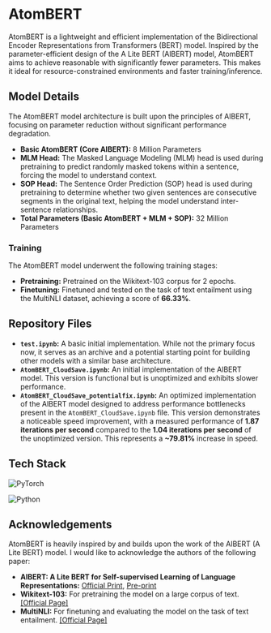# AtomBERT

AtomBERT is a lightweight and efficient implementation of the Bidirectional Encoder Representations from Transformers (BERT) model. Inspired by the parameter-efficient design of the A Lite BERT (AlBERT) model, AtomBERT aims to achieve reasonable with significantly fewer parameters. This makes it ideal for resource-constrained environments and faster training/inference.

## Model Details

The AtomBERT model architecture is built upon the principles of AlBERT, focusing on parameter reduction without significant performance degradation.
* **Basic AtomBERT (Core AlBERT):** 8 Million Parameters
* **MLM Head:** The Masked Language Modeling (MLM) head is used during pretraining to predict randomly masked tokens within a sentence, forcing the model to understand context.
* **SOP Head:** The Sentence Order Prediction (SOP) head is used during pretraining to determine whether two given sentences are consecutive segments in the original text, helping the model understand inter-sentence relationships.
* **Total Parameters (Basic AtomBERT + MLM + SOP):** 32 Million Parameters
### Training

The AtomBERT model underwent the following training stages:

* **Pretraining:** Pretrained on the Wikitext-103 corpus for 2 epochs.
* **Finetuning:** Finetuned and tested on the task of text entailment using the MultiNLI dataset, achieving a score of **66.33%**.
## Repository Files
* **`test.ipynb`:** A basic initial implementation. While not the primary focus now, it serves as an archive and a potential starting point for building other models with a similar base architecture.
* **`AtomBERT_CloudSave.ipynb`:** An initial implementation of the AlBERT model. This version is functional but is unoptimized and exhibits slower performance.
* **`AtomBERT_CloudSave_potentialfix.ipynb`:** An optimized implementation of the AlBERT model designed to address performance bottlenecks present in the `AtomBERT_CloudSave.ipynb` file. This version demonstrates a noticeable speed improvement, with a measured performance of **1.87 iterations per second** compared to the **1.04 iterations per second** of the unoptimized version. This represents a **~79.81%** increase in speed.
## Tech Stack
![PyTorch](https://img.shields.io/badge/PyTorch-%23EE4C2C.svg?style=for-the-badge&logo=PyTorch&logoColor=white)

![Python](https://img.shields.io/badge/python-3670A0?style=for-the-badge&logo=python&logoColor=ffdd54)
## Acknowledgements
AtomBERT is heavily inspired by and builds upon the work of the AlBERT (A Lite BERT) model. I would like to acknowledge the authors of the following paper:

* **AlBERT: A Lite BERT for Self-supervised Learning of Language Representations:** [Official Print](https://openreview.net/forum?id=H1eA7AEtvS), [Pre-print](https://arxiv.org/abs/1909.11942)
* **Wikitext-103:** For pretraining the model on a large corpus of text. [[Official Page]](https://blog.salesforceairesearch.com/the-wikitext-long-term-dependency-language-modeling-dataset/)
* **MultiNLI:** For finetuning and evaluating the model on the task of text entailment. [[Official Page]](https://cims.nyu.edu/~sbowman/multinli/)
